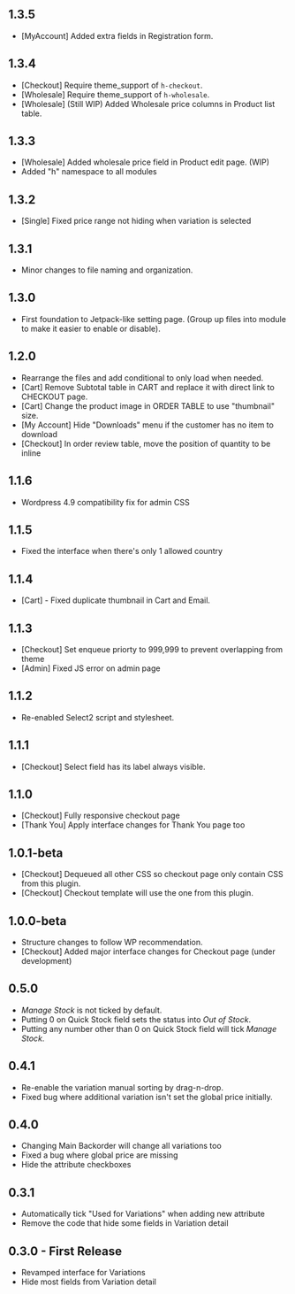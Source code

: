 ## 1.3.5

- [MyAccount] Added extra fields in Registration form.

## 1.3.4

- [Checkout] Require theme_support of `h-checkout`.
- [Wholesale] Require theme_support of `h-wholesale`.
- [Wholesale] (Still WIP) Added Wholesale price columns in Product list table.

## 1.3.3

- [Wholesale] Added wholesale price field in Product edit page. (WIP)
- Added "h" namespace to all modules

## 1.3.2

- [Single] Fixed price range not hiding when variation is selected

## 1.3.1

- Minor changes to file naming and organization.

## 1.3.0

- First foundation to Jetpack-like setting page. (Group up files into module to make it easier to enable or disable).

## 1.2.0

- Rearrange the files and add conditional to only load when needed.
- [Cart] Remove Subtotal table in CART and replace it with direct link to CHECKOUT page.
- [Cart] Change the product image in ORDER TABLE to use "thumbnail" size.
- [My Account] Hide "Downloads" menu if the customer has no item to download
- [Checkout] In order review table, move the position of quantity to be inline

## 1.1.6

- Wordpress 4.9 compatibility fix for admin CSS

## 1.1.5

- Fixed the interface when there's only 1 allowed country

## 1.1.4

- [Cart] - Fixed duplicate thumbnail in Cart and Email.

## 1.1.3

- [Checkout] Set enqueue priorty to 999,999 to prevent overlapping from theme
- [Admin] Fixed JS error on admin page

## 1.1.2

- Re-enabled Select2 script and stylesheet.

## 1.1.1

- [Checkout] Select field has its label always visible.

## 1.1.0

- [Checkout] Fully responsive checkout page
- [Thank You] Apply interface changes for Thank You page too

## 1.0.1-beta

- [Checkout] Dequeued all other CSS so checkout page only contain CSS from this plugin.
- [Checkout] Checkout template will use the one from this plugin.

## 1.0.0-beta

- Structure changes to follow WP recommendation.
- [Checkout] Added major interface changes for Checkout page (under development)

## 0.5.0

- *Manage Stock* is not ticked by default.
- Putting 0 on Quick Stock field sets the status into *Out of Stock*.
- Putting any number other than 0 on Quick Stock field will tick *Manage Stock*.

## 0.4.1

- Re-enable the variation manual sorting by drag-n-drop.
- Fixed bug where additional variation isn't set the global price initially.

## 0.4.0

- Changing Main Backorder will change all variations too
- Fixed a bug where global price are missing
- Hide the attribute checkboxes

## 0.3.1

- Automatically tick "Used for Variations" when adding new attribute
- Remove the code that hide some fields in Variation detail

## 0.3.0 - First Release

- Revamped interface for Variations
- Hide most fields from Variation detail
